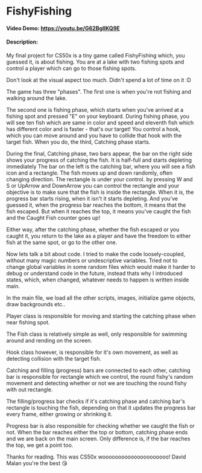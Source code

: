 # FishyFishing
#### Video Demo: https://youtu.be/G62BgIlKQ9E
#### Description:
My final project for CS50x is a tiny game called FishyFishing which, you guessed it, is about fishing.
You are at a lake with two fishing spots and control a player which can go to those fishing spots. 

Don't look at the visual aspect too much. Didn't spend a lot of time on it :D

The game has three "phases". The first one is when you're not fishing and walking around the lake.

The second one is fishing phase, which starts when you've arrived at a fishing spot and pressed "E" on your keyboard.
During fishing phase, you will see ten fish which are same in color and speed and eleventh fish which has different color and is faster - that's our target!
You control a hook, which you can move around and you have to collide that hook with the target fish. When you do, the third, Catching phase starts.

During the final, Catching phase, two bars appear, the bar on the right side shows your progress of catching the fish. It is half-full and starts depleting immediately
The bar on the left is the catching bar, where you will see a fish icon and a rectangle. The fish moves up and down randomly, often changing direction.
The rectangle is under your control. by pressing W and S or UpArrow and DownArrow you can control the rectangle and your objective is to make sure that the fish is inside the rectangle.
When it is, the progress bar starts rising, when it isn't it starts depleting. And you've guessed it, when the progress bar reaches the bottom, it means that the fish escaped.
But when it reaches the top, it means you've caught the fish and the Caught Fish counter goes up! 

Either way, after the catching phase, whether the fish escaped or you caught it, you return to the lake as a player and have the freedom to either fish at the same spot, or go to the other one.

Now lets talk a bit about code. I tried to make the code loosely-coupled, without many magic numbers or undescriptive variables.
Tried not to change global variables in some random files which would make it harder to debug or understand code in the future, instead
thats why I introduced states, which, when changed, whatever needs to happen is written inside main.

In the main file, we load all the other scripts, images, initialize game objects, draw backgrounds etc..

Player class is responsible for moving and starting the catching phase when near fishing spot.

The Fish class is relatively simple as well, only responsible for swimming around and rending on the screen.

Hook class however, is responsible for it's own movement, as well as detecting collision with the target fish.

Catching and filling (progress) bars are connected to each other, catching bar is responsible for rectangle which we control,
the round fishy's random movement and detecting whether or not we are touching the round fishy with out rectangle.

The filling/progress bar checks if it's catching phase and catching bar's rectangle is touching the fish, depending on that it updates
the progress bar every frame, either growing or shrinking it.

Progress bar is also responsible for checking whether we caught the fish or not. When the bar reaches either the top or bottom, catching phase ends
and we are back on the main screen. Only difference is, if the bar reaches the top, we get a point too.

Thanks for reading.
This was CS50x wooooooooooooooooooooo!
David Malan you're the best 😘

